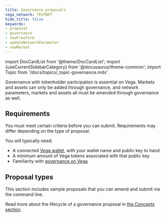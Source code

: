 ```yaml
---
title: Governance proposals
vega_network: TESTNET
hide_title: false
keywords:
- proposal
- governance
- newFreeform
- updateNetworkParameter
- newMarket
---
```

import DocCardList from '@theme/DocCardList';
import {useCurrentSidebarCategory} from '@docusaurus/theme-common';
import Topic from '/docs/topics/_topic-governance.mdx'

<Topic />

Governance with tokenholder participation is essential on Vega. Markets and assets can only be added through governance, and network parameters, markets and assets all must be amended through governance as well.

## Requirements

You must meet certain criteria before you can submit. Requirements may differ depending on the type of proposal.

You will typically need:

- A connected [Vega wallet](/docs/tools/vega-wallet/index.md), with your wallet name and public key to hand
- A minimum amount of Vega tokens associated with that public key
- Familiarity with [governance on Vega](../../concepts/vega-protocol.md#governance)

## Proposal types

This section includes sample proposals that you can amend and submit via the command line.

<DocCardList items={useCurrentSidebarCategory().items}/>

Read more about the lifecycle of a governance proposal in [the Concepts section](../../concepts/vega-protocol.md#governance).
